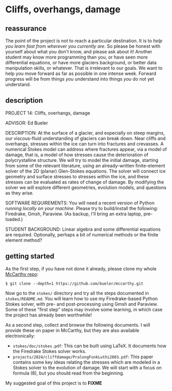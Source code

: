 # Cliffs, overhangs, damage

## reassurance

The point of the project is not to reach a particular destination.  It is to _help you learn fast from wherever you currently are_.  So please be honest with yourself about what you don't know, and please ask about it!  Another student may know more programming than you, or have seen more differential equations, or have more glaciers background, or better data manipulation skills, or whatever.  That is irrelevant to our goals.  We want to help you move forward as far as possible in one intense week.  Forward progress will be from things _you_ understand into things _you_ do not yet understand.

## description

PROJECT 14: Cliffs, overhangs, damage

ADVISOR: Ed Bueler

DESCRIPTION:  At the surface of a glacier, and especially on steep margins, our viscous-fluid understanding of glaciers can break down.  Near cliffs and overhangs, stresses within the ice can turn into fractures and crevasses.  A numerical Stokes model can address where fractures appear, via a model of damage, that is, a model of how stresses cause the deterioration of polycrystalline structure.  We will try to model the initial damage, starting from some of the relevant literature, using an already-written finite-element solver of the 2D (planar) Glen-Stokes equations.  The solver will connect ice geometry and surface stresses to stresses within the ice, and these stresses can be evaluated as rates of change of damage.  By modifying the solver we will explore different geometries, evolution models, and questions as they arise.

SOFTWARE REQUIREMENTS: You will need a recent version of Python _running locally on your machine_.  Please try to build/install the following: Firedrake, Gmsh, Paraview.  (As backup, I'll bring an extra laptop, pre-loaded.)

STUDENT BACKGROUND: Linear algebra and some differential equations are required.  Optionally, perhaps a bit of numerical methods or the finite element method?

## getting started

As the first step, if you have not done it already, please clone my whole [McCarthy repo](https://github.com/bueler/mccarthy):

    $ git clone --depth=1 https://github.com/bueler/mccarthy.git

Now go to the `stokes/` directory and try all the steps documented in `stokes/README.md`.  You will learn how to use my Firedrake-based Python Stokes solver, with pre- and post-processing using Gmsh and Paraview.  Some of these "first step" steps may involve some learning, in which case the project has already been worthwhile!

As a second step, collect and browse the following documents.  I will provide these on paper in McCarthy, but they are also available electronically:

  * `stokes/doc/stokes.pdf`:  This can be built using LaTeX.  It documents how the Firedrake Stokes solver works.
  * `projects/2024/cliffdamage/PralongFunkLuthi2003.pdf`:  This paper contains some key ideas relating the stresses which are modeled in a Stokes solver to the evolution of damage.  We will start with a focus on formula (8), but you should read from the beginning.

My suggested goal of this project is to **FIXME**